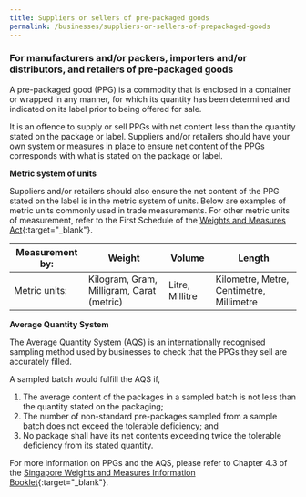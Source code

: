 ```yaml
---
title: Suppliers or sellers of pre-packaged goods
permalink: /businesses/suppliers-or-sellers-of-prepackaged-goods
---
```

### For manufacturers and/or packers, importers and/or distributors, and retailers of pre-packaged goods

A pre-packaged good (PPG) is a commodity that is enclosed in a container or wrapped in any manner, for which its quantity has been determined and indicated on its label prior to being offered for sale.

It is an offence to supply or sell PPGs with net content less than the quantity stated on the package or label. Suppliers and/or retailers should have your own system or measures in place to ensure net content of the PPGs corresponds with what is stated on the package or label.

**Metric system of units**

Suppliers and/or retailers should also ensure the net content of the PPG stated on the label is in the metric system of units. Below are examples of metric units commonly used in trade measurements. For other metric units of measurement, refer to the First Schedule of the [Weights and Measures Act][1]{:target="_blank"}.

[1]:https://sso.agc.gov.sg/Act/WMA1975

|Measurement by:|Weight|Volume|Length|
--- | --- | --- | --- 
| Metric units: | Kilogram, Gram, Milligram, Carat (metric) | Litre, Millitre | Kilometre, Metre, Centimetre, Millimetre


**Average Quantity System**

The Average Quantity System (AQS) is an internationally recognised sampling method used by businesses to check that the PPGs they sell are accurately filled.

A sampled batch would fulfill the AQS if,

1. The average content of the packages in a sampled batch is not less than the quantity stated on the packaging;
2. The number of non-standard pre-packages sampled from a sample batch does not exceed the tolerable deficiency; and
3. No package shall have its net contents exceeding twice the tolerable deficiency from its stated quantity.

For more information on PPGs and the AQS, please refer to Chapter 4.3 of the [Singapore Weights and Measures Information Booklet][2]{:target="_blank"}.

[2]:/files/businesses/wmo_info_booklet.pdf
